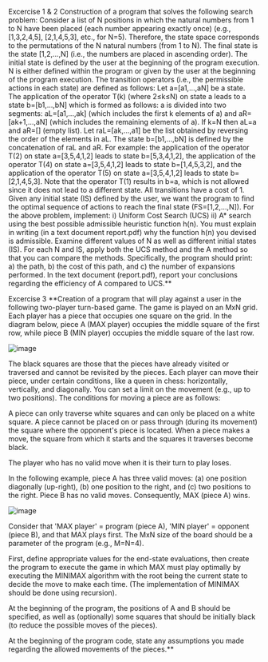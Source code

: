 Εxcercise 1 & 2
Construction of a program that solves the following search problem:
Consider a list of N positions in which the natural numbers from 1 to N have been placed (each number appearing exactly once) (e.g., [1,3,2,4,5], [2,1,4,5,3], etc., for N=5). Therefore, the state space corresponds to the permutations of the N natural numbers (from 1 to N). The final state is the state [1,2,...,N] (i.e., the numbers are placed in ascending order).
The initial state is defined by the user at the beginning of the program execution.
N is either defined within the program or given by the user at the beginning of the program execution.
The transition operators (i.e., the permissible actions in each state) are defined as follows:
Let a=[a1,...,aN] be a state. The application of the operator T(k) (where 2≤k≤N) on state a leads to a state b=[b1,...,bN] which is formed as follows: a is divided into two segments: aL=[a1,...,ak] (which includes the first k elements of a) and aR=[ak+1,...,aN] (which includes the remaining elements of a).
If k=N then aL=a and aR=[] (empty list). Let raL=[ak,...,a1] be the list obtained by reversing the order of the elements in aL. The state b=[b1,...,bN] is defined by the concatenation of raL and aR.
For example: the application of the operator T(2) on state a=[3,5,4,1,2] leads to state b=[5,3,4,1,2], the application of the operator T(4) on state a=[3,5,4,1,2] leads to state b=[1,4,5,3,2], and the application of the operator T(5) on state a=[3,5,4,1,2] leads to state b=[2,1,4,5,3]. Note that the operator T(1) results in b=a, which is not allowed since it does not lead to a different state. All transitions have a cost of 1.
Given any initial state (IS) defined by the user, we want the program to find the optimal sequence of actions to reach the final state (FS=[1,2,...,N]).
For the above problem, implement:
i) Uniform Cost Search (UCS) 
ii) A* search using the best possible admissible heuristic function h(n). You must explain in writing (in a text document report.pdf) why the function h(n) you devised is admissible. 
Examine different values of N as well as different initial states (IS). 
For each N and IS, apply both the UCS method and the A method so that you can compare the methods. Specifically, the program should print: a) the path, b) the cost of this path, and c) the number of expansions performed. In the text document (report.pdf), report your conclusions regarding the efficiency of A compared to UCS.**

Εxcercise 3
**Creation of a program that will play against a user in the following two-player turn-based game.
The game is played on an MxN grid. Each player has a piece that occupies one square on the grid. In the diagram below, piece A (MAX player) occupies the middle square of the first row, while piece B (MIN player) occupies the middle square of the last row.

![image](https://github.com/BourliEftychia/Artificial-Intelligence-project/assets/72252284/e5e6ba2d-5db9-411c-af42-1d92076d1972)

The black squares are those that the pieces have already visited or traversed and cannot be revisited by the pieces.
Each player can move their piece, under certain conditions, like a queen in chess: horizontally, vertically, and diagonally. You can set a limit on the movement (e.g., up to two positions).
The conditions for moving a piece are as follows:

A piece can only traverse white squares and can only be placed on a white square.
A piece cannot be placed on or pass through (during its movement) the square where the opponent's piece is located.
When a piece makes a move, the square from which it starts and the squares it traverses become black.

The player who has no valid move when it is their turn to play loses.

In the following example, piece A has three valid moves: (a) one position diagonally (up-right), (b) one position to the right, and (c) two positions to the right. Piece B has no valid moves. Consequently, MAX (piece A) wins.

![image](https://github.com/BourliEftychia/Artificial-Intelligence-project/assets/72252284/e2c1f3c3-73a5-4926-8d7e-6d6ce2366559)

Consider that 'MAX player' = program (piece A), 'MIN player' = opponent (piece B), and that MAX plays first. The MxN size of the board should be a parameter of the program (e.g., M=N=4).

First, define appropriate values for the end-state evaluations, then create the program to execute the game in which MAX must play optimally by executing the MINIMAX algorithm with the root being the current state to decide the move to make each time. (The implementation of MINIMAX should be done using recursion).

At the beginning of the program, the positions of A and B should be specified, as well as (optionally) some squares that should be initially black (to reduce the possible moves of the pieces).

At the beginning of the program code, state any assumptions you made regarding the allowed movements of the pieces.**

